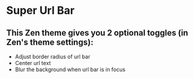 # Super Url Bar

## This **Zen theme** gives you 2 optional toggles (in Zen's theme settings):
  - Adjust border radius of url bar
  - Center url text
  - Blur the background when url bar is in focus
